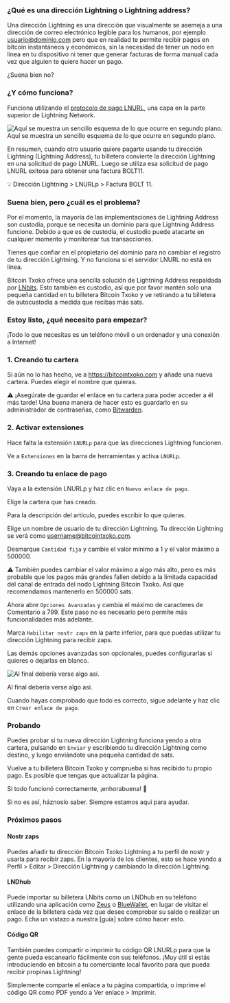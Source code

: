 ### ¿Qué es una dirección Lightning o Lightning address?
Una dirección Lightning es una dirección que visualmente se asemeja a una dirección de correo
electrónico legible para los humanos, por ejemplo usuario@dominio.com pero que en realidad te
permite recibir pagos en bitcoin instantáneos y económicos, sin la necesidad de tener un nodo en linea en tu dispositivo ni tener que generar facturas de forma manual cada vez que alguien te
quiere hacer un pago.

¿Suena bien no?

### ¿Y cómo funciona?
Funciona utilizando el [protocolo de pago LNURL](https://github.com/lnurl/luds/blob/legacy/lnurl-pay.md), una capa en la parte superior de Lightning Network.

![Aquí se muestra un sencillo esquema de lo que ocurre en segundo plano.](https://camo.githubusercontent.com/268abc621585b68fbf1229eab51c3c9344870ec3f227a1ff237c7423ba3ba28e/68747470733a2f2f692e696d6775722e636f6d2f444956357138712e706e67)Aquí se muestra un sencillo esquema de lo que ocurre en segundo plano.

En resumen, cuando otro usuario quiere pagarte usando tu dirección Lightning (Lightning
Address), tu billetera convierte la dirección Lightning en una solicitud de pago LNURL. Luego se
utiliza esa solicitud de pago LNURL exitosa para obtener una factura BOLT11.

💡 Dirección Lightning > LNURLp > Factura BOLT 11.

### Suena bien, pero ¿cuál es el problema?
Por el momento, la mayoría de las implementaciones de Lightning Address son custodia, porque
se necesita un dominio para que Lightning Address funcione. Debido a que es de custodia, el
custodio puede atacarte en cualquier momento y monitorear tus transacciones.

Tienes que confiar en el propietario del dominio para no cambiar el registro de tu dirección
Lightning. Y no funciona si el servidor LNURL no está en línea.

Bitcoin Txoko ofrece una sencilla solución de Lightning Address respaldada por [LNbits](https://lnbits.com/). Esto
también es custodio, así que por favor mantén solo una pequeña cantidad en tu billetera Bitcoin
Txoko y ve retirando a tu billetera de autocustodia a medida que recibas más sats.

### Estoy listo, ¿qué necesito para empezar?
¡Todo lo que necesitas es un teléfono móvil o un ordenador y una conexión a Internet!

### 1. Creando tu cartera
Si aún no lo has hecho, ve a https://bitcointxoko.com y añade una nueva cartera. Puedes elegir el
nombre que quieras.

⚠️ ¡Asegúrate de guardar el enlace en tu cartera para poder acceder a él más tarde! Una buena
manera de hacer esto es guardarlo en su administrador de contraseñas, como [Bitwarden](https://bitwarden.com/). 
### 2. Activar extensiones
Hace falta la extensión `LNURLp` para que las direcciones Lightning funcionen.

Ve a `Extensiones` en la barra de herramientas y activa `LNURLp`.

### 3. Creando tu enlace de pago
Vaya a la extensión LNURLp y haz clic en `Nuevo enlace de pago`.

Elige la cartera que has creado.

Para la descripción del artículo, puedes escribir lo que quieras.

Elige un nombre de usuario de tu dirección Lightning. Tu dirección Lightning se verá como username@bitcointxoko.com. 

Desmarque `Cantidad fija` y cambie el valor mínimo a 1 y el valor máximo a 500000.

⚠️ También puedes cambiar el valor máximo a algo más alto, pero es más probable que los
pagos más grandes fallen debido a la limitada capacidad del canal de entrada del nodo Lightning
Bitcoin Txoko. Así que recomendamos mantenerlo en 500000 sats.

Ahora abre `Opciones Avanzadas` y cambia el máximo de caracteres de Comentario a 799. Este paso no es necesario pero permite más funcionalidades más adelante.

Marca `Habilitar nostr zaps` en la parte inferior, para que puedas utilizar tu dirección Lightning para recibir zaps.

Las demás opciones avanzadas son opcionales, puedes configurarlas si quieres o dejarlas en
blanco.

![Al final debería verse algo así.](https://raw.githubusercontent.com/bitcointxoko/guides/main/images/lnurlp/lnurlp-config.png)

Al final debería verse algo así.

Cuando hayas comprobado que todo es correcto, sigue adelante y haz clic en `Crear enlace de
pago`.

### Probando
Puedes probar si tu nueva dirección Lightning funciona yendo a otra cartera, pulsando en `Enviar` y escribiendo tu dirección Lightning como destino, y luego enviándote una pequeña cantidad de
sats.

Vuelve a tu billetera Bitcoin Txoko y comprueba si has recibido tu propio pago. Es posible que
tengas que actualizar la página.

Si todo funcionó correctamente, ¡enhorabuena! 🥳

Si no es así, háznoslo saber. Siempre estamos aquí para ayudar.

### Próximos pasos

#### Nostr zaps
Puedes añadir tu dirección Bitcoin Txoko Lightning a tu perfil de nostr y usarla para recibir zaps.
En la mayoría de los clientes, esto se hace yendo a Perfil > Editar > Dirección Lightning y
cambiando la dirección Lightning.

#### LNDhub
Puede importar su billetera LNbits como un LNDhub en su teléfono utilizando una aplicación
como [Zeus](https://zeusln.app/) o [BlueWallet](https://bluewallet.io/), en lugar de visitar el enlace de la billetera cada vez que desee
comprobar su saldo o realizar un pago. Echa un vistazo a nuestra [guía] sobre cómo hacer esto.

#### Código QR
También puedes compartir o imprimir tu código QR LNURLp para que la gente pueda escanearlo
fácilmente con sus teléfonos. ¡Muy útil si estás introduciendo en bitcoin a tu comerciante local
favorito para que pueda recibir propinas Lightning!

Simplemente comparte el enlace a tu página compartida, o imprime el código QR como PDF
yendo a Ver enlace > Imprimir.
